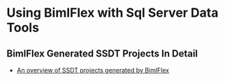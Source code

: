 # Using BimlFlex with Sql Server Data Tools

## BimlFlex Generated SSDT Projects In Detail

* [An overview of SSDT projects generated by BimlFlex](xref:bimlflex-ssdt-project)
